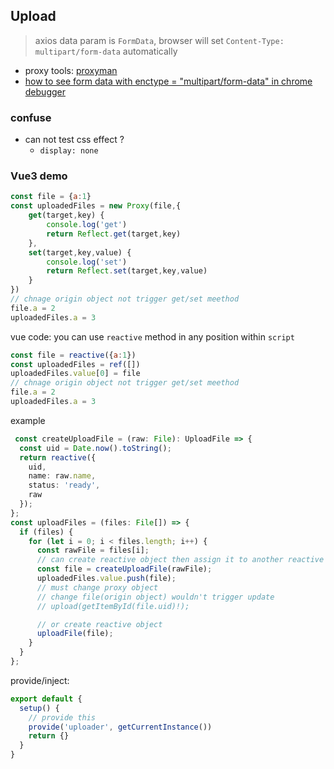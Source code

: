 ## Upload
> axios data param is `FormData`, browser will set `Content-Type: multipart/form-data` automatically


* proxy tools: [proxyman](https://proxyman.io/)
* [how to see form data with enctype = "multipart/form-data" in chrome debugger](https://stackoverflow.com/questions/55743964/how-to-see-form-data-with-enctype-multipart-form-data-in-chrome-debugger)

### confuse

* can not test css effect ?
  * `display: none`

### Vue3 demo


```js
const file = {a:1}
const uploadedFiles = new Proxy(file,{
    get(target,key) {
        console.log('get')
        return Reflect.get(target,key)
    },
    set(target,key,value) {
        console.log('set')
        return Reflect.set(target,key,value)
    }
})
// chnage origin object not trigger get/set meethod
file.a = 2
uploadedFiles.a = 3
```

vue code: you can use `reactive` method in any position within `script`
```js
const file = reactive({a:1})
const uploadedFiles = ref([])
uploadedFiles.value[0] = file
// chnage origin object not trigger get/set meethod
file.a = 2
uploadedFiles.a = 3
```


example
```ts
 const createUploadFile = (raw: File): UploadFile => {
  const uid = Date.now().toString();
  return reactive({
    uid,
    name: raw.name,
    status: 'ready',
    raw
  });
};
const uploadFiles = (files: File[]) => {
  if (files) {
    for (let i = 0; i < files.length; i++) {
      const rawFile = files[i];
      // can create reactive object then assign it to another reactive object
      const file = createUploadFile(rawFile);
      uploadedFiles.value.push(file);
      // must change proxy object
      // change file(origin object) wouldn't trigger update
      // upload(getItemById(file.uid)!);

      // or create reactive object
      uploadFile(file);
    }
  }
};
```

provide/inject:
```ts
export default {
  setup() {
    // provide this
    provide('uploader', getCurrentInstance())
    return {} 
  }  
}
```
